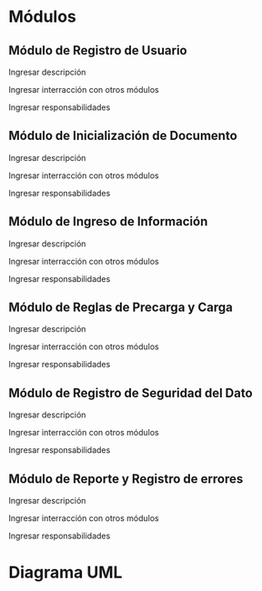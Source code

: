 # Módulos

## Módulo de Registro de Usuario

Ingresar descripción

Ingresar interracción con otros módulos

Ingresar responsabilidades

## Módulo de Inicialización de Documento

Ingresar descripción

Ingresar interracción con otros módulos

Ingresar responsabilidades

## Módulo de Ingreso de Información

Ingresar descripción

Ingresar interracción con otros módulos

Ingresar responsabilidades

## Módulo de Reglas de Precarga y Carga 

Ingresar descripción

Ingresar interracción con otros módulos

Ingresar responsabilidades

## Módulo de Registro de Seguridad del Dato

Ingresar descripción

Ingresar interracción con otros módulos

Ingresar responsabilidades

## Módulo de  Reporte y Registro de errores

Ingresar descripción

Ingresar interracción con otros módulos

Ingresar responsabilidades

# Diagrama UML